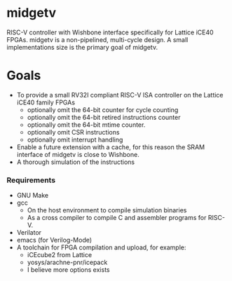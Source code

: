 # midgetv
RISC-V controller with Wishbone interface specifically for Lattice iCE40 FPGAs. midgetv is a non-pipelined, multi-cycle design. A small implementations size is the primary goal of midgetv.

# Goals
- To provide a small RV32I compliant RISC-V ISA controller on the Lattice iCE40 family FPGAs
  - optionally omit the 64-bit counter for cycle counting
  - optionally omit the 64-bit retired instructions counter
  - optionally omit the 64-bit mtime counter.
  - optionally omit CSR instructions
  - optionally omit interrupt handling
- Enable a future extension with a cache, for this reason the SRAM interface of midgetv is close to Wishbone. 
- A thorough simulation of the instructions

### Requirements
- GNU Make
- gcc
  - On the host environment to compile simulation binaries
  - As a cross compiler to compile C and assembler programs for RISC-V.
- Verilator
- emacs (for Verilog-Mode)
- A toolchain for FPGA compilation and upload, for example:
  - iCEcube2 from Lattice
  - yosys/arachne-pnr/icepack 
  - I believe more options exists
  

